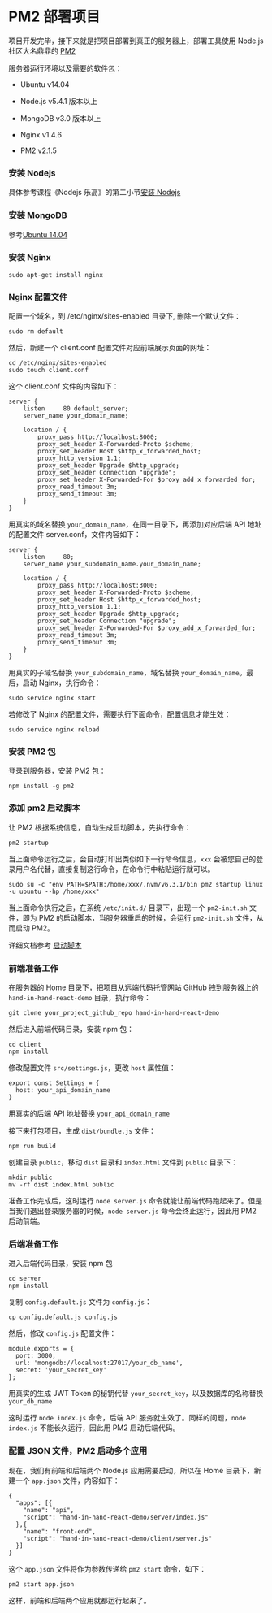 # PM2 部署项目

项目开发完毕，接下来就是把项目部署到真正的服务器上，部署工具使用 Node.js 社区大名鼎鼎的 [PM2](https://github.com/Unitech/pm2)

服务器运行环境以及需要的软件包：

* Ubuntu v14.04

* Node.js v5.4.1 版本以上

* MongoDB v3.0 版本以上

* Nginx v1.4.6

* PM2 v2.1.5

### 安装 Nodejs

具体参考课程《Nodejs 乐高》的第二小节[安装 Nodejs](http://haoqicat.com/nodejs-lego/1-2-nodejs-install)

### 安装 MongoDB

参考[Ubuntu 14.04](https://docs.mongodb.com/v3.0/tutorial/install-mongodb-on-ubuntu/)

### 安装 Nginx

```
sudo apt-get install nginx
```

### Nginx 配置文件

配置一个域名，到 /etc/nginx/sites-enabled 目录下, 删除一个默认文件：

```
sudo rm default
```

然后，新建一个 client.conf 配置文件对应前端展示页面的网址：

```
cd /etc/nginx/sites-enabled
sudo touch client.conf
```

这个 client.conf 文件的内容如下：

```
server {
    listen     80 default_server;
    server_name your_domain_name;

    location / {
        proxy_pass http://localhost:8000;
        proxy_set_header X-Forwarded-Proto $scheme;
        proxy_set_header Host $http_x_forwarded_host;
        proxy_http_version 1.1;
        proxy_set_header Upgrade $http_upgrade;
        proxy_set_header Connection "upgrade";
        proxy_set_header X-Forwarded-For $proxy_add_x_forwarded_for;
        proxy_read_timeout 3m;
        proxy_send_timeout 3m;
    }
}
```

用真实的域名替换 `your_domain_name`，在同一目录下，再添加对应后端 API 地址的配置文件 server.conf，文件内容如下：

```
server {
    listen     80;
    server_name your_subdomain_name.your_domain_name;

    location / {
        proxy_pass http://localhost:3000;
        proxy_set_header X-Forwarded-Proto $scheme;
        proxy_set_header Host $http_x_forwarded_host;
        proxy_http_version 1.1;
        proxy_set_header Upgrade $http_upgrade;
        proxy_set_header Connection "upgrade";
        proxy_set_header X-Forwarded-For $proxy_add_x_forwarded_for;
        proxy_read_timeout 3m;
        proxy_send_timeout 3m;
    }
}
```

用真实的子域名替换 `your_subdomain_name`，域名替换 `your_domain_name`。最后，启动 Nginx，执行命令：

```
sudo service nginx start
```

若修改了 Nginx 的配置文件，需要执行下面命令，配置信息才能生效：

```
sudo service nginx reload
```

### 安装 PM2 包

登录到服务器，安装 PM2 包：

```
npm install -g pm2
```

### 添加 pm2 启动脚本

让 PM2 根据系统信息，自动生成启动脚本，先执行命令：

```
pm2 startup
```

当上面命令运行之后，会自动打印出类似如下一行命令信息，`xxx` 会被您自己的登录用户名代替，直接复制这行命令，在命令行中粘贴运行就可以。

```
sudo su -c "env PATH=$PATH:/home/xxx/.nvm/v6.3.1/bin pm2 startup linux -u ubuntu --hp /home/xxx"
```

当上面命令执行之后，在系统 `/etc/init.d/` 目录下，出现一个 `pm2-init.sh` 文件，即为 PM2 的启动脚本，当服务器重启的时候，会运行 `pm2-init.sh` 文件，从而启动 PM2。

详细文档参考 [启动脚本](http://pm2.keymetrics.io/docs/usage/startup/)

### 前端准备工作

在服务器的 Home 目录下，把项目从远端代码托管网站 GitHub 拽到服务器上的 `hand-in-hand-react-demo` 目录，执行命令：

```
git clone your_project_github_repo hand-in-hand-react-demo
```

然后进入前端代码目录，安装 npm 包：

```
cd client
npm install
```

修改配置文件 `src/settings.js`，更改 `host` 属性值：

```
export const Settings = {
  host: your_api_domain_name
}
```

用真实的后端 API 地址替换 `your_api_domain_name`

接下来打包项目，生成 `dist/bundle.js` 文件：

```
npm run build
```

创建目录 `public`，移动 `dist` 目录和 `index.html` 文件到 `public` 目录下：

```
mkdir public
mv -rf dist index.html public
```

准备工作完成后，这时运行 `node server.js` 命令就能让前端代码跑起来了。但是当我们退出登录服务器的时候，`node server.js` 命令会终止运行，因此用 PM2 启动前端。

### 后端准备工作

进入后端代码目录，安装 npm 包

```
cd server
npm install
```

复制 `config.default.js` 文件为 `config.js`：

```
cp config.default.js config.js
```

然后，修改 `config.js` 配置文件：

```
module.exports = {
  port: 3000,
  url: 'mongodb://localhost:27017/your_db_name',
  secret: 'your_secret_key'
};
```

用真实的生成 JWT Token 的秘钥代替 `your_secret_key`，以及数据库的名称替换 `your_db_name`

这时运行 `node index.js` 命令，后端 API 服务就生效了。同样的问题，`node index.js` 不能长久运行，因此用 PM2 启动后端代码。

### 配置 JSON 文件，PM2 启动多个应用

现在，我们有前端和后端两个 Node.js 应用需要启动，所以在 Home 目录下，新建一个 `app.json` 文件，内容如下：

```
{
  "apps": [{
    "name": "api",
    "script": "hand-in-hand-react-demo/server/index.js"
  },{
    "name": "front-end",
    "script": "hand-in-hand-react-demo/client/server.js"
  }]
}
```

这个 `app.json` 文件将作为参数传递给 `pm2 start` 命令，如下：

```
pm2 start app.json
```

这样，前端和后端两个应用就都运行起来了。
